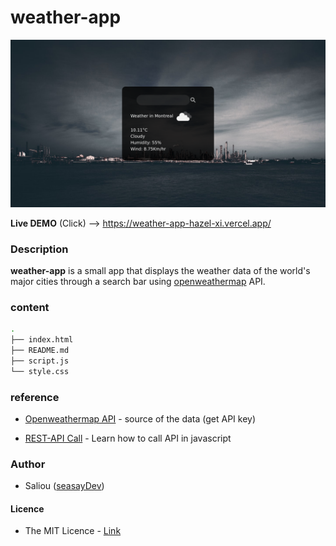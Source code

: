 # weather-app
 ![weather](assets/weather.png)

**Live DEMO**  (Click) --> <https://weather-app-hazel-xi.vercel.app/>
### Description
**weather-app** is a  small app that displays the weather data of the world's major cities through a search bar using [openweathermap](https://openweathermap.org/api) API. 

### content 

```sh
.
├── index.html
├── README.md
├── script.js
└── style.css
```
### reference 

* [Openweathermap API](https://openweathermap.org/api) - source of the data (get API key)

* [REST-API Call](https://levelup.gitconnected.com/all-possible-ways-of-making-an-api-call-in-plain-javascript-c0dee3c11b8b) - Learn how to call API in javascript 

### Author 
* Saliou ([seasayDev](https://github.com/seasayDev))

#### Licence
* The MIT Licence - [Link](LICENCE)